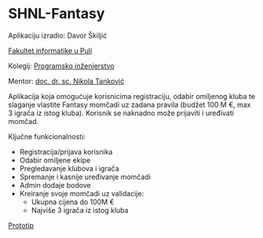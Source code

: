 # SHNL-Fantasy

Aplikaciju izradio: Davor Škiljić

[Fakultet informatike u Puli](https://fipu.unipu.hr/)

Kolegij: [Programsko inženjerstvo](https://fiputreca.notion.site/Programsko-in-enjerstvo-e353945331df468e8382cdad1e91c4b8)

Mentor: [doc. dr. sc. Nikola Tanković](https://fiputreca.notion.site/Kontakt-stranica-875574d1b92248b1a8e90dae52cd29a9)

Aplikacija koja omogućuje korisnicima registraciju, odabir omiljenog kluba te slaganje vlastite Fantasy momčadi uz zadana pravila (budžet 100 M €, max 3 igrača iz istog kluba). Korisnik se naknadno može prijaviti i uređivati momčad.

Ključne funkcionalnosti:
- Registracija/prijava korisnika
- Odabir omiljene ekipe
- Pregledavanje klubova i igrača
- Spremanje i kasnije uređivanje momčadi
- Admin dodaje bodove
- Kreiranje svoje momčadi uz validacije:
  -   Ukupna cijena do 100M €
  -   Najviše 3 igrača iz istog kluba
 
[Prototip](https://www.figma.com/design/5YpWgIucu9VGNCXcp3QWm1/SHNL-Fantasy?node-id=42-222&p=f&t=Dxaww76WqfU4wfAk-0)




